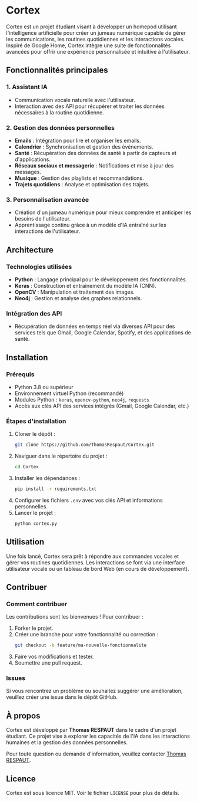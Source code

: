 # Cortex

Cortex est un projet étudiant visant à développer un homepod utilisant l'intelligence artificielle pour créer un jumeau numérique capable de gérer les communications, les routines quotidiennes et les interactions vocales. Inspiré de Google Home, Cortex intègre une suite de fonctionnalités avancées pour offrir une expérience personnalisée et intuitive à l'utilisateur.

## Fonctionnalités principales

### 1. **Assistant IA**
- Communication vocale naturelle avec l'utilisateur.
- Interaction avec des API pour récupérer et traiter les données nécessaires à la routine quotidienne.

### 2. **Gestion des données personnelles**
- **Emails** : Intégration pour lire et organiser les emails.
- **Calendrier** : Synchronisation et gestion des événements.
- **Santé** : Récupération des données de santé à partir de capteurs et d'applications.
- **Réseaux sociaux et messagerie** : Notifications et mise à jour des messages.
- **Musique** : Gestion des playlists et recommandations.
- **Trajets quotidiens** : Analyse et optimisation des trajets.

### 3. **Personnalisation avancée**
- Création d'un jumeau numérique pour mieux comprendre et anticiper les besoins de l'utilisateur.
- Apprentissage continu grâce à un modèle d'IA entraîné sur les interactions de l'utilisateur.

## Architecture

### Technologies utilisées
- **Python** : Langage principal pour le développement des fonctionnalités.
- **Keras** : Construction et entraînement du modèle IA (CNN).
- **OpenCV** : Manipulation et traitement des images.
- **Neo4j** : Gestion et analyse des graphes relationnels.

### Intégration des API
- Récupération de données en temps réel via diverses API pour des services tels que Gmail, Google Calendar, Spotify, et des applications de santé.

## Installation

### Prérequis
- Python 3.8 ou supérieur
- Environnement virtuel Python (recommandé)
- Modules Python : `keras`, `opencv-python`, `neo4j`, `requests`
- Accès aux clés API des services intégrés (Gmail, Google Calendar, etc.)

### Étapes d'installation
1. Cloner le dépôt :
   ```bash
   git clone https://github.com/ThomasRespaut/Cortex.git
   ```
2. Naviguer dans le répertoire du projet :
   ```bash
   cd Cortex
   ```
3. Installer les dépendances :
   ```bash
   pip install -r requirements.txt
   ```
4. Configurer les fichiers `.env` avec vos clés API et informations personnelles.
5. Lancer le projet :
   ```bash
   python cortex.py
   ```

## Utilisation

Une fois lancé, Cortex sera prêt à répondre aux commandes vocales et gérer vos routines quotidiennes. Les interactions se font via une interface utilisateur vocale ou un tableau de bord Web (en cours de développement).

## Contribuer

### Comment contribuer
Les contributions sont les bienvenues ! Pour contribuer :
1. Forker le projet.
2. Créer une branche pour votre fonctionnalité ou correction :
   ```bash
   git checkout -b feature/ma-nouvelle-fonctionnalite
   ```
3. Faire vos modifications et tester.
4. Soumettre une pull request.

### Issues
Si vous rencontrez un problème ou souhaitez suggérer une amélioration, veuillez créer une issue dans le dépôt GitHub.

## À propos

Cortex est développé par **Thomas RESPAUT** dans le cadre d'un projet étudiant. Ce projet vise à explorer les capacités de l'IA dans les interactions humaines et la gestion des données personnelles.

Pour toute question ou demande d'information, veuillez contacter [Thomas RESPAUT](mailto:thomas.respaut@edu.devinci.fr).

## Licence

Cortex est sous licence MIT. Voir le fichier `LICENSE` pour plus de détails.
